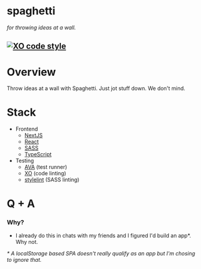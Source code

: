 # spaghetti
_for throwing ideas at a wall._

[![XO code style](https://img.shields.io/badge/code_style-XO-5ed9c7.svg)](https://github.com/xojs/xo)
---

# Overview
Throw ideas at a wall with Spaghetti. Just jot stuff down. We don't mind.

# Stack
- Frontend
  - [NextJS](https://nextjs.org/)
  - [React](https://reactjs.org)
  - [SASS](https://sass-lang.com/)
  - [TypeScript](https://www.typescriptlang.org/)
- Testing
  - [AVA](https://github.com/avajs/ava) (test runner)
  - [XO](https://github.com/xojs/xo) (code linting) 
  - [stylelint](https://stylelint.io/) (SASS linting)

# Q + A
### Why?
- I already do this in chats with my friends and I figured I'd build an app*. Why not.


_* A localStorage based SPA doesn't really qualify as an app but I'm chosing to ignore that._
